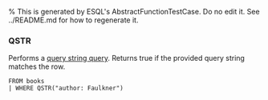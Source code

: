 % This is generated by ESQL's AbstractFunctionTestCase. Do no edit it. See ../README.md for how to regenerate it.

### QSTR
Performs a [query string query](https://www.elastic.co/docs/reference/query-languages/query-dsl/query-dsl-query-string-query). Returns true if the provided query string matches the row.

```esql
FROM books
| WHERE QSTR("author: Faulkner")
```
